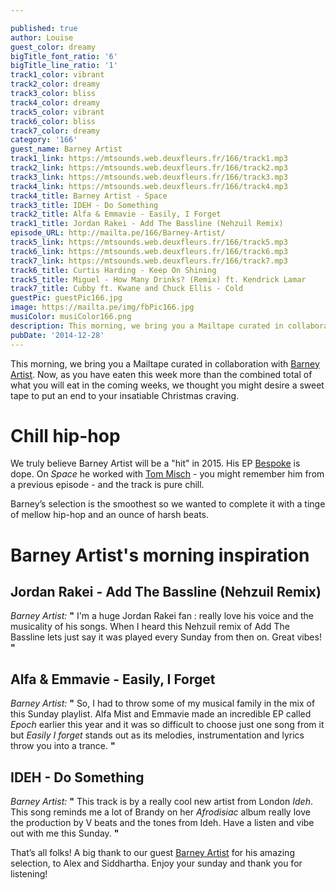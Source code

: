 ```yaml
---

published: true
author: Louise
guest_color: dreamy
bigTitle_font_ratio: '6'
bigTitle_line_ratio: '1'
track1_color: vibrant
track2_color: dreamy
track3_color: bliss
track4_color: dreamy
track5_color: vibrant
track6_color: bliss
track7_color: dreamy
category: '166'
guest_name: Barney Artist
track1_link: https://mtsounds.web.deuxfleurs.fr/166/track1.mp3
track2_link: https://mtsounds.web.deuxfleurs.fr/166/track2.mp3
track3_link: https://mtsounds.web.deuxfleurs.fr/166/track3.mp3
track4_link: https://mtsounds.web.deuxfleurs.fr/166/track4.mp3
track4_title: Barney Artist - Space
track3_title: IDEH - Do Something
track2_title: Alfa & Emmavie - Easily, I Forget
track1_title: Jordan Rakei - Add The Bassline (Nehzuil Remix)
episode_URL: http://mailta.pe/166/Barney-Artist/
track5_link: https://mtsounds.web.deuxfleurs.fr/166/track5.mp3
track6_link: https://mtsounds.web.deuxfleurs.fr/166/track6.mp3
track7_link: https://mtsounds.web.deuxfleurs.fr/166/track7.mp3
track6_title: Curtis Harding - Keep On Shining
track5_title: Miguel - How Many Drinks? (Remix) ft. Kendrick Lamar
track7_title: Cubby ft. Kwane and Chuck Ellis - Cold
guestPic: guestPic166.jpg
image: https://mailta.pe/img/fbPic166.jpg
musiColor: musiColor166.png
description: This morning, we bring you a Mailtape curated in collaboration with Barney Artist. Now, as you have eaten this week more than the combined total of what you will eat in the coming weeks, we thought you might desire a sweet tape to put an end to your insatiable Christmas craving.
pubDate: '2014-12-28'
---
```



This morning, we bring you a Mailtape curated in collaboration with [Barney Artist](http://www.barneyartist.com "Barney Artist's website"). Now, as you have eaten this week more than the combined total of what you will eat in the coming weeks, we thought you might desire a sweet tape to put an end to your insatiable Christmas craving. 
 
# Chill hip-hop
 
We truly believe Barney Artist will be a "hit" in 2015. His EP [Bespoke](https://soundcloud.com/barneyartist/sets/bespoke-1 "Listen to Bespoke") is dope. On _Space_ he worked with [Tom Misch](http://mailta.pe/147/Tom-Misch/ "Tom Misch's Mailtape") - you might remember him from a previous episode - and the track is pure chill.

Barney’s selection is the smoothest so we wanted to complete it with a tinge of mellow hip-hop and an ounce of harsh beats.
 
# Barney Artist's morning inspiration
 
## Jordan Rakei - Add The Bassline (Nehzuil Remix)
_Barney Artist:_ **"** I'm a huge Jordan Rakei fan : really love his voice and the musicality of his songs. When I heard this Nehzuil remix of Add The Bassline lets just say it was played every Sunday from then on. Great vibes! **"** 
 
## Alfa & Emmavie - Easily, I Forget
_Barney Artist:_ **"** So, I had to throw some of my musical family in the mix of this Sunday playlist. Alfa Mist and Emmavie made an incredible EP called _Epoch_ earlier this year and it was so difficult to choose just one song from it but _Easily I forget_ stands out as its melodies, instrumentation and lyrics throw you into a trance. **"** 
 
## IDEH - Do Something
_Barney Artist:_ **"** This track is by a really cool new artist from London _Ideh_. This song reminds me a lot of Brandy on her _Afrodisiac_ album really love the production by V beats and the tones from Ideh. Have a listen and vibe out with me this Sunday. **"**  
 

That’s all folks! A big thank to our guest [Barney Artist](http://www.barneyartist.com "Barney Artist's website") for his amazing selection, to Alex and Siddhartha. Enjoy your sunday and thank you for listening!
